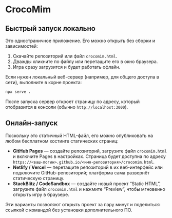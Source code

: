# CrocoMim

## Быстрый запуск локально

Это одностраничное приложение. Его можно открыть без сборки и зависимостей:

1. Скачайте репозиторий или файл `сrocomim.html`.
2. Дважды кликните по файлу или перетащите его в окно браузера.
3. Игра сразу загрузится и будет работать офлайн.

Если нужен локальный веб-сервер (например, для общего доступа в сети), выполните в корне проекта:

```bash
npx serve .
```

После запуска сервер откроет страницу по адресу, который отобразится в консоли (обычно `http://localhost:3000`).

## Онлайн-запуск

Поскольку это статичный HTML-файл, его можно опубликовать на любом бесплатном хостинге статических страниц:

- **GitHub Pages** — создайте репозиторий, загрузите файл `сrocomim.html` и включите Pages в настройках. Страница будет доступна по адресу `https://<ваш-логин>.github.io/<имя-репозитория>/сrocomim.html`.
- **Netlify / Vercel** — перетащите репозиторий в их веб-интерфейс или подключите GitHub-репозиторий; платформа сама развернёт статическую страницу.
- **StackBlitz / CodeSandbox** — создайте новый проект “Static HTML”, загрузите файл `сrocomim.html` и нажмите “Preview”, чтобы мгновенно открыть игру в браузере.

Эти варианты позволяют открыть проект за пару минут и поделиться ссылкой с командой без установки дополнительного ПО.
